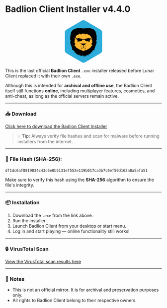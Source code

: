 # Badlion Client Installer v4.4.0

<p align="center">
  <img src="Badlion.png" alt="Badlion Logo" width="120"/>
</p>

This is the last official **Badlion Client** `.exe` installer released before Lunar Client replaced it with their own `.exe`.

Although this is intended for **archival and offline use**, the Badlion Client itself still functions **online**, including multiplayer features, cosmetics, and anti-cheat, as long as the official servers remain active.

---

### 📥 Download

[Click here to download the Badlion Client Installer](https://drive.google.com/file/d/1ghV00WOx8HJu_3OvNVbMTbAX5SA4iR0t/view?usp=sharing)

> 💡 **Tip:** Always verify file hashes and scan for malware before running installers from the internet.

---

### 📝 File Hash (SHA-256):

`df1dc6af8819034c43c6e0b5131ef552e119b017ca3b7c0ef50d162a8a5afa51`

Make sure to verify this hash using the **SHA-256** algorithm to ensure the file's integrity.

---

### 📦 Installation

1. Download the `.exe` from the link above.
2. Run the installer.
3. Launch Badlion Client from your desktop or start menu.
4. Log in and start playing — online functionality still works!

---

### 🔒 VirusTotal Scan

[View the VirusTotal scan results here](https://www.virustotal.com/gui/file/df1dc6af8819034c43c6e0b5131ef552e119b017ca3b7c0ef50d162a8a5afa51)

---

### 📎 Notes

- This is not an official mirror. It is for archival and preservation purposes only.
- All rights to Badlion Client belong to their respective owners.
